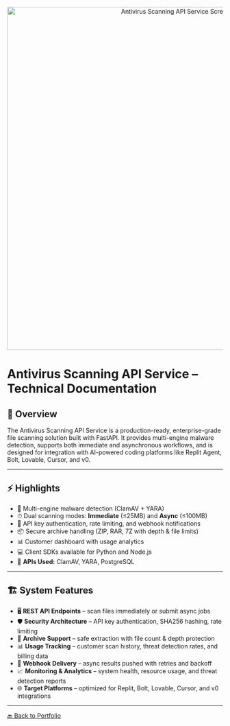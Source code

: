 <p align="center">
  <img src="../images/antivirus-api-banner.png" alt="Antivirus Scanning API Service Screenshot" width="800">
</p>

# Antivirus Scanning API Service – Technical Documentation

## 📖 Overview
The Antivirus Scanning API Service is a production-ready, enterprise-grade file scanning solution built with FastAPI. It provides multi-engine malware detection, supports both immediate and asynchronous workflows, and is designed for integration with AI-powered coding platforms like Replit Agent, Bolt, Lovable, Cursor, and v0.

---

## ⚡ Highlights
- 🦠 Multi-engine malware detection (ClamAV + YARA)  
- ⏱ Dual scanning modes: **Immediate** (≤25MB) and **Async** (≤100MB)  
- 🔑 API key authentication, rate limiting, and webhook notifications  
- 📦 Secure archive handling (ZIP, RAR, 7Z with depth & file limits)  
- 📊 Customer dashboard with usage analytics  
- 💻 Client SDKs available for Python and Node.js  
- 🔑 **APIs Used:** ClamAV, YARA, PostgreSQL  

---

## 🏗 System Features
- 🖥️ **REST API Endpoints** – scan files immediately or submit async jobs  
- 🛡️ **Security Architecture** – API key authentication, SHA256 hashing, rate limiting  
- 📂 **Archive Support** – safe extraction with file count & depth protection  
- 📊 **Usage Tracking** – customer scan history, threat detection rates, and billing data  
- 📨 **Webhook Delivery** – async results pushed with retries and backoff  
- 📈 **Monitoring & Analytics** – system health, resource usage, and threat detection reports  
- 🌐 **Target Platforms** – optimized for Replit, Bolt, Lovable, Cursor, and v0 integrations  

---

[🔙 Back to Portfolio](../README.md)

